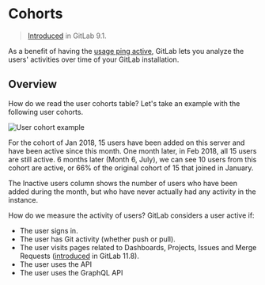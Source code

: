 # Cohorts

> [Introduced](https://gitlab.com/gitlab-org/gitlab-foss/issues/23361)
in GitLab 9.1.

As a benefit of having the [usage ping active](../admin_area/settings/usage_statistics.md),
GitLab lets you analyze the users' activities over time of your GitLab installation.

## Overview

How do we read the user cohorts table? Let's take an example with the following
user cohorts.

![User cohort example](img/cohorts.png)

For the cohort of Jan 2018, 15 users have been added on this server and have
been active since this month. One month later, in Feb 2018, all 15 users are
still active. 6 months later (Month 6, July), we can see 10 users from this cohort
are active, or 66% of the original cohort of 15 that joined in January.

The Inactive users column shows the number of users who have been added during
the month, but who have never actually had any activity in the instance.

How do we measure the activity of users? GitLab considers a user active if:

- The user signs in.
- The user has Git activity (whether push or pull).
- The user visits pages related to Dashboards, Projects, Issues and Merge Requests ([introduced](https://gitlab.com/gitlab-org/gitlab-foss/issues/54947) in GitLab 11.8).
- The user uses the API
- The user uses the GraphQL API
